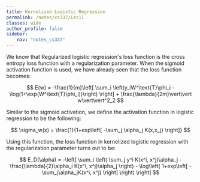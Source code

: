 ```yaml
---
title: Kernelized Logistic Regression
permalink: /notes/cs337/Lec11
classes: wide
author_profile: false
sidebar:
    nav: "notes_cs337"
---
```

<script type="text/javascript" src="https://code.jquery.com/jquery-1.7.1.min.js"></script>

<script type="text/x-mathjax-config">
  MathJax.Hub.Config({
    tex2jax: {
      inlineMath: [ ['$','$'], ["\\(","\\)"] ],
      processEscapes: true
    }
  });
</script>
<script type="text/javascript" async src="https://cdnjs.cloudflare.com/ajax/libs/mathjax/2.7.5/latest.js?config=TeX-MML-AM_CHTML" async></script>

<!-- Notes begin from here -->

We know that Regularized logistic regression's loss function is the cross entropy loss function with a regularization parameter. When the sigmoid activation function is used, we have already seen that the loss function becomes:

$$
E(w) = -\frac{1}{m}\left[ \sum_i \left(y_iW^\text{T}\phi_i - \log(1+\exp(W^\text{T}\phi_i))\right) \right] + \frac{\lambda}{2m}\vert\vert w\vert\vert^2_2
$$

Similar to the sigmoid activation, we define the activation function in logistic regression to be the following:

$$
\sigma_w(x) = \frac{1}{1+exp\left[ -\sum_j \alpha_j K(x,x_j) \right]}
$$

Using this function, the loss function in kernelized logistic regression with the regularization parameter turns out to be:

$$
E_D(\alpha) = -\left[ \sum_i \left( \sum_j y^i K(x^i, x^j)\alpha_j - \frac{\lambda}{2}\alpha_i K(x^i, x^j)\alpha_j \right) - \log\left( 1+exp\left[ -\sum_j\alpha_jK(x^i, x^j) \right] \right) \right]
$$


